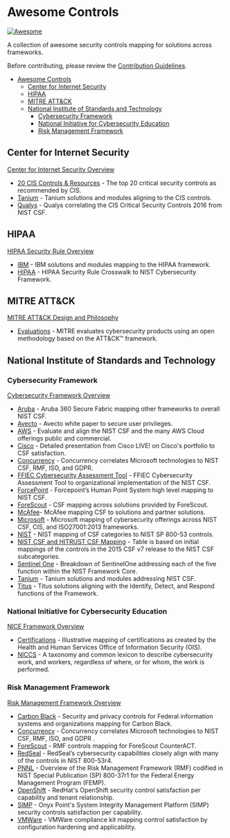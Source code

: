 # Awesome Controls
[![Awesome](https://cdn.rawgit.com/sindresorhus/awesome/d7305f38d29fed78fa85652e3a63e154dd8e8829/media/badge.svg)](https://github.com/sindresorhus/awesome)

A collection of awesome security controls mapping for solutions across frameworks.

Before contributing, please review the [Contribution Guidelines](https://github.com/trevorbryant/awesome-controls/blob/master/contributing.md).

 - [Awesome Controls](#awesome-controls)
   - [Center for Internet Security](#center-for-internet-security)
   - [HIPAA](#hipaa)
   - [MITRE ATT&CK](#mitre-att&ck)   
   - [National Institute of Standards and Technology](#national-institute-of-standards-and-technology)
     - [Cybersecurity Framework](#cybersecurity-framework)
     - [National Initiative for Cybersecurity Education](#national-initiative-for-cybersecurity-education)     
     - [Risk Management Framework](#risk-management-framework)

## Center for Internet Security
[Center for Internet Security Overview](https://www.cisecurity.org/about-us/)

 - [20 CIS Controls & Resources](https://www.cisecurity.org/controls/) - The top 20 critical security controls as recommended by CIS.
 - [Tanium](https://info.tanium.com/l/286192/2017-02-01/3xf4/286192/3443/CIS_Critical_Security_Conntrols_Checklist.pdf) - Tanium solutions and modules aligning to the CIS controls.
 - [Qualys](http://www.cog-security.com/wp-content/uploads/2016/12/Qualys-SANS-Top-20-CSC-Mapping.pdf) - Qualys correlating the CIS Critical Security Controls 2016 from NIST CSF.

## HIPAA
[HIPAA Security Rule Overview](https://www.hhs.gov/hipaa/for-professionals/security/laws-regulations/index.html)

 - [IBM](https://www.ibm.com/downloads/cas/YA367DR0) - IBM solutions and modules mapping to the HIPAA framework.
 - [HIPAA](https://www.hhs.gov/sites/default/files/nist-csf-to-hipaa-security-rule-crosswalk-02-22-2016-final.pdf) - HIPAA Security Rule Crosswalk to NIST Cybersecurity Framework.

## MITRE ATT&CK
[MITRE ATT&CK Design and Philosophy](https://www.mitre.org/publications/technical-papers/mitre-attack-design-and-philosophy)

 - [Evaluations](https://attackevals.mitre.org/) - MITRE evaluates cybersecurity products using an open methodology based on the ATT&CK™ framework.

## National Institute of Standards and Technology

### Cybersecurity Framework
[Cybersecurity Framework Overview](https://www.nist.gov/cyberframework)

 - [Aruba](https://www.arubanetworks.com/assets/wp/WP_SecuritySolutionsNIST.pdf) - Aruba 360 Secure Fabric mapping other frameworks to overall NIST CSF.
 - [Avecto](https://avectoweb.blob.core.windows.net/cms/1502/whitepaper-nist-cybersec-framework.pdf) - Avecto white paper to secure user privileges.
 - [AWS](https://d1.awsstatic.com/whitepapers/compliance/AWS_Services_and_Customer_Responsibility_Matrix_for_Alignment_to_the_CSF.fca4b7f5c7282cc221dee72732624a0389aa2596.xlsx) - Evaluate and align the NIST CSF and the many AWS Cloud offerings public and commercial.
 - [Cisco](https://www.ciscolive.com/c/dam/r/ciscolive/us/docs/2018/pdf/BRKSEC-1021.pdf) - Detailed presentation from Cisco LIVE! on Cisco's portfolio to CSF satisfaction.
 - [Concurrency](https://www.concurrency.com/getmedia/4d4161fe-0f74-45ad-a33b-bd921c1238ba/Concurrency-NIST-(NCF)-and-GDPR-to-Microsoft-Technologies-Map.aspx) - Concurrency correlates Microsoft technologies to NIST CSF, RMF, ISO, and GDPR.
 - [FFIEC Cybersecurity Assessment Tool](https://www.ffiec.gov/pdf/cybersecurity/FFIEC_CAT_App_B_Map_to_NIST_CSF_June_2015_PDF4.pdf) - FFIEC Cybersecurity Assessment Tool to organizational implementation of the NIST CSF.
 - [ForcePoint](https://www.forcepoint.com/sites/default/files/resources/files/solution_brief_nist_framework_en.pdf) - Forcepoint’s Human Point System high level mapping to NIST CSF.
 - [ForeScout](https://www.forescout.com/company/resources/improving-nist-csf-maturity-with-the-forescout-platform/) - CSF mapping across solutions provided by ForeScout.
 - [McAfee](https://www.mcafee.com/enterprise/en-us/assets/guides/restricted/gd-nist-cybersecurity-framework-mapping.pdf)- McAfee mapping CSF to solutions and partner solutions.
 - [Microsoft](http://download.microsoft.com/download/B/1/8/B18F4C7D-5CBA-4E68-A437-31F1E908ACBA/Microsoft_Cyber_Offerings_Mapped_to_Security_Frameworks_EN_US.pdf) - Microsoft mapping of cybersecurity offerings across NIST CSF, CIS, and ISO27001:2013 frameworks.
 - [NIST](https://nvlpubs.nist.gov/nistpubs/CSWP/NIST.CSWP.04162018.pdf) - NIST mapping of CSF categories to NIST SP 800-53 controls.
 - [NIST CSF and HITRUST CSF Mapping](https://www.us-cert.gov/sites/default/files/c3vp/framework_guidance/HPH_Framework_Implementation_Guidance.pdf) - Table is based on initial mappings of the controls in the 2015 CSF v7 release to the NIST CSF subcategories.
 - [Sentinel One](https://go.sentinelone.com/rs/327-MNM-087/images/NIST_WP.pdf) - Breakdown of SentinelOne addressing each of the five function within the NIST Framework
Core.
 - [Tanium](https://info.tanium.com/l/286192/2017-12-14/pwz19/286192/43692/Tanium_and_NIST_Framework_Web.pdf) - Tanium solutions and modules addressing NIST CSF.
 - [Titus](https://www.titus.com/nist-cybersecurity) - Titus solutions aligning with the Identify, Detect, and Respond functions of the Framework.

### National Initiative for Cybersecurity Education
[NICE Framework Overview](https://www.nist.gov/itl/applied-cybersecurity/nice/nice-cybersecurity-workforce-framework-resource-center)

 - [Certifications](https://www.nist.gov/document/illustrativemappingofcertificationstoniceframeworkversion10xlsx) - Illustrative mapping of certifications as created by the Health and Human Services Office of Information Security (OIS).
 - [NICCS](https://niccs.us-cert.gov/workforce-development/cyber-security-workforce-framework) - A taxonomy and common lexicon to describe cybersecurity work, and workers, regardless of where, or for whom, the work is performed.

### Risk Management Framework
[Risk Management Framework Overview](https://csrc.nist.gov/projects/risk-management/risk-management-framework-(RMF)-Overview)

 - [Carbon Black](https://cdn.www.carbonblack.com/wp-content/uploads/2017/04/NIST-Special-Publication-800-53-Mapping-1.pdf) - Security and privacy controls for Federal information systems and organizations mapping for Carbon Black.
 - [Concurrency](https://www.concurrency.com/getmedia/4d4161fe-0f74-45ad-a33b-bd921c1238ba/Concurrency-NIST-(NCF)-and-GDPR-to-Microsoft-Technologies-Map.aspx) - Concurrency correlates Microsoft technologies to NIST CSF, RMF, ISO, and GDPR
.
 - [ForeScout](https://www.forescout.com/company/resources/nist-risk-management-framework-and-forescout-counteract-datasheet/) - RMF controls mapping for ForeScout CounterACT.
 - [RedSeal](https://www.redseal.net/files/Compliance%20Datasheets/NIST%20Compliance%20with%20RedSeal.pdf) - RedSeal’s cybersecurity capabilities closely align with many of the controls in NIST 800-53r4.
 - [PNNL](https://www.pnnl.gov/main/publications/external/technical_reports/PNNL-28347.pdf) - Overview of the Risk Management Framework (RMF) codified in NIST Special Publication (SP) 800-37r1 for the Federal Energy Management Program (FEMP).
 - [OpenShift](https://openshift-compliance-guide.readthedocs.io/en/latest/controls.html#control) - RedHat's OpenShift security control satisfaction per capability and tenant relationship.
 - [SIMP](https://simp.readthedocs.io/en/master/security_mapping/controls/nist80053rev4/800-53-controls.html) - Onyx Point's System Integrity Management Platform (SIMP) security controls satisfaction per capability.
 - [VMWare](https://blogs.vmware.com/cloud-foundation/2019/08/08/compliance-kit-nist-800-53/) - VMWare compliance kit mapping control satisfaction by configuration hardening and applicability.
